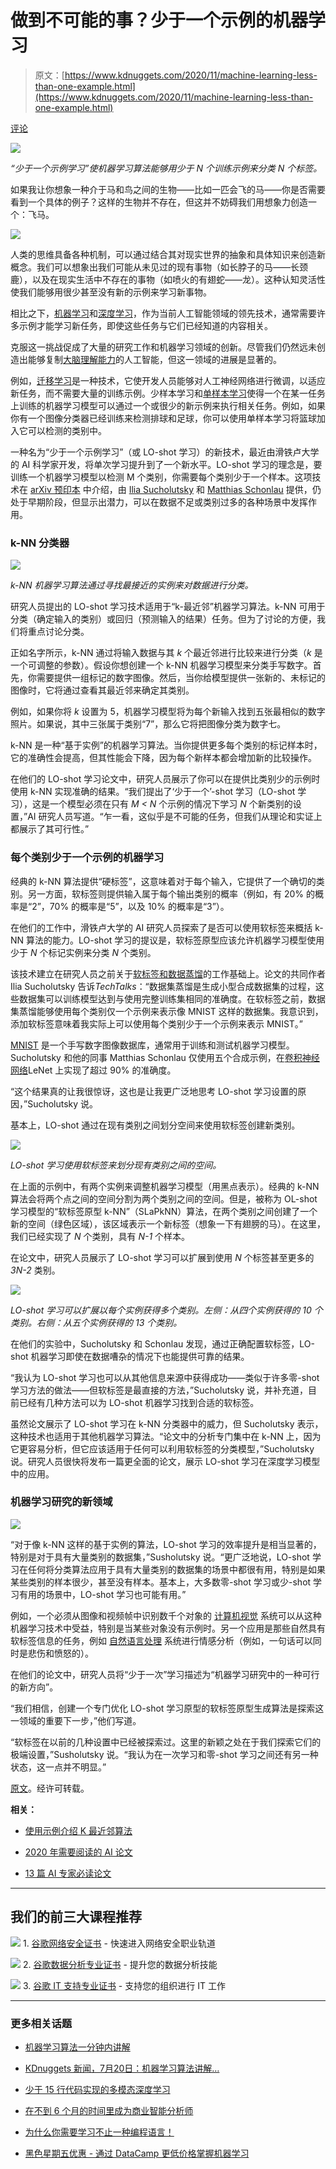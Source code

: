 # 做到不可能的事？少于一个示例的机器学习

> 原文：[https://www.kdnuggets.com/2020/11/machine-learning-less-than-one-example.html](https://www.kdnuggets.com/2020/11/machine-learning-less-than-one-example.html)

[评论](#comments)

![](../Images/e18f71d0759fc5c1745c0815d776efed.png)

*“少于一个示例学习”使机器学习算法能够用少于 N 个训练示例来分类 N 个标签。*

如果我让你想象一种介于马和鸟之间的生物——比如一匹会飞的马——你是否需要看到一个具体的例子？这样的生物并不存在，但这并不妨碍我们用想象力创造一个：飞马。

![](../Images/d717c55796dfc05b6fc7b6bf5b00934d.png)

人类的思维具备各种机制，可以通过结合其对现实世界的抽象和具体知识来创造新概念。我们可以想象出我们可能从未见过的现有事物（如长脖子的马——长颈鹿），以及在现实生活中不存在的事物（如喷火的有翅蛇——龙）。这种认知灵活性使我们能够用很少甚至没有新的示例来学习新事物。

相比之下，[机器学习](https://bdtechtalks.com/2017/08/28/artificial-intelligence-machine-learning-deep-learning/)和[深度学习](https://bdtechtalks.com/2019/02/15/what-is-deep-learning-neural-networks/)，作为当前人工智能领域的领先技术，通常需要许多示例才能学习新任务，即使这些任务与它们已经知道的内容相关。

克服这一挑战促成了大量的研究工作和机器学习领域的创新。尽管我们仍然远未创造出能够复制[大脑理解能力](https://bdtechtalks.com/2020/07/13/ai-barrier-meaning-understanding/)的人工智能，但这一领域的进展是显著的。

例如，[迁移学习](https://bdtechtalks.com/2019/06/10/what-is-transfer-learning/)是一种技术，它使开发人员能够对人工神经网络进行微调，以适应新任务，而不需要大量的训练示例。少样本学习和[单样本学习](https://bdtechtalks.com/2020/08/12/what-is-one-shot-learning/)使得一个在某一任务上训练的机器学习模型可以通过一个或很少的新示例来执行相关任务。例如，如果你有一个图像分类器已经训练来检测排球和足球，你可以使用单样本学习将篮球加入它可以检测的类别中。

一种名为“少于一个示例学习”（或 LO-shot 学习）的新技术，最近由滑铁卢大学的 AI 科学家开发，将单次学习提升到了一个新水平。LO-shot 学习的理念是，要训练一个机器学习模型以检测 M 个类别，你需要每个类别少于一个样本。这项技术在 [arXiv 预印本](https://arxiv.org/abs/2009.08449) 中介绍，由 [Ilia Sucholutsky](https://ilia10000.github.io/) 和 [Matthias Schonlau](https://uwaterloo.ca/statistics-and-actuarial-science/people-profiles/matthias-schonlau) 提供，仍处于早期阶段，但显示出潜力，可以在数据不足或类别过多的各种场景中发挥作用。

### k-NN 分类器

![](../Images/407814ec1d5b83e6cc6d2180e4aad3af.png)

*k-NN 机器学习算法通过寻找最接近的实例来对数据进行分类。*

研究人员提出的 LO-shot 学习技术适用于“k-最近邻”机器学习算法。k-NN 可用于分类（确定输入的类别）或回归（预测输入的结果）任务。但为了讨论的方便，我们将重点讨论分类。

正如名字所示，k-NN 通过将输入数据与其 *k* 个最近邻进行比较来进行分类（*k* 是一个可调整的参数）。假设你想创建一个 k-NN 机器学习模型来分类手写数字。首先，你需要提供一组标记的数字图像。然后，当你给模型提供一张新的、未标记的图像时，它将通过查看其最近邻来确定其类别。

例如，如果你将 *k* 设置为 5，机器学习模型将为每个新输入找到五张最相似的数字照片。如果说，其中三张属于类别“7”，那么它将把图像分类为数字七。

k-NN 是一种“基于实例”的机器学习算法。当你提供更多每个类别的标记样本时，它的准确性会提高，但其性能会下降，因为每个新样本都会增加新的比较操作。

在他们的 LO-shot 学习论文中，研究人员展示了你可以在提供比类别少的示例时使用 k-NN 实现准确的结果。“我们提出了‘少于一个’-shot 学习（LO-shot 学习），这是一个模型必须在只有 *M < N* 个示例的情况下学习 *N* 个新类别的设置，”AI 研究人员写道。“乍一看，这似乎是不可能的任务，但我们从理论和实证上都展示了其可行性。”

### 每个类别少于一个示例的机器学习

经典的 k-NN 算法提供“硬标签”，这意味着对于每个输入，它提供了一个确切的类别。另一方面，软标签则提供输入属于每个输出类别的概率（例如，有 20% 的概率是“2”，70% 的概率是“5”，以及 10% 的概率是“3”）。

在他们的工作中，滑铁卢大学的 AI 研究人员探索了是否可以使用软标签来概括 k-NN 算法的能力。LO-shot 学习的提议是，软标签原型应该允许机器学习模型使用少于 *N* 个标记实例来分类 *N* 个类别。

该技术建立在研究人员之前关于[软标签和数据蒸馏](https://arxiv.org/abs/1910.02551)的工作基础上。论文的共同作者 Ilia Sucholutsky 告诉*TechTalks*：“数据集蒸馏是生成小型合成数据集的过程，这些数据集可以训练模型达到与使用完整训练集相同的准确度。在软标签之前，数据集蒸馏能够使用每个类别仅一个示例来表示像 MNIST 这样的数据集。我意识到，添加软标签意味着我实际上可以使用每个类别少于一个示例来表示 MNIST。”

[MNIST](http://yann.lecun.com/exdb/mnist/) 是一个手写数字图像数据库，通常用于训练和测试机器学习模型。Sucholutsky 和他的同事 Matthias Schonlau 仅使用五个合成示例，在[卷积神经网络](https://bdtechtalks.com/2020/01/06/convolutional-neural-networks-cnn-convnets/)LeNet 上实现了超过 90% 的准确度。

“这个结果真的让我很惊讶，这也是让我更广泛地思考 LO-shot 学习设置的原因，”Sucholutsky 说。

基本上，LO-shot 通过在现有类别之间划分空间来使用软标签创建新类别。

![](../Images/f6bf799d37192639d351108ea722fb60.png)

*LO-shot 学习使用软标签来划分现有类别之间的空间。*

在上面的示例中，有两个实例来调整机器学习模型（用黑点表示）。经典的 k-NN 算法会将两个点之间的空间分割为两个类别之间的空间。但是，被称为 OL-shot 学习模型的“软标签原型 k-NN”（SLaPkNN）算法，在两个类别之间创建了一个新的空间（绿色区域），该区域表示一个新标签（想象一下有翅膀的马）。在这里，我们已经实现了 *N* 个类别，具有 *N-1* 个样本。

在论文中，研究人员展示了 LO-shot 学习可以扩展到使用 *N* 个标签甚至更多的 *3N-2* 类别。

![](../Images/180a91d5144256abca75295a6bfa6261.png)

*LO-shot 学习可以扩展以每个实例获得多个类别。左侧：从四个实例获得的 10 个类别。右侧：从五个实例获得的 13 个类别。*

在他们的实验中，Sucholutsky 和 Schonlau 发现，通过正确配置软标签，LO-shot 机器学习即使在数据嘈杂的情况下也能提供可靠的结果。

“我认为 LO-shot 学习也可以从其他信息来源中获得成功——类似于许多零-shot 学习方法的做法——但软标签是最直接的方法，”Sucholutsky 说，并补充道，目前已经有几种方法可以为 LO-shot 机器学习找到合适的软标签。

虽然论文展示了 LO-shot 学习在 k-NN 分类器中的威力，但 Sucholutsky 表示，这种技术也适用于其他机器学习算法。“论文中的分析专门集中在 k-NN 上，因为它更容易分析，但它应该适用于任何可以利用软标签的分类模型，”Sucholutsky 说。研究人员很快将发布一篇更全面的论文，展示 LO-shot 学习在深度学习模型中的应用。

### 机器学习研究的新领域

![](../Images/c13bb4a384a89236bc87fe06934c78b6.png)

“对于像 k-NN 这样的基于实例的算法，LO-shot 学习的效率提升是相当显著的，特别是对于具有大量类别的数据集，”Susholutsky 说。“更广泛地说，LO-shot 学习在任何将分类算法应用于具有大量类别的数据集的场景中都很有用，特别是如果某些类别的样本很少，甚至没有样本。基本上，大多数零-shot 学习或少-shot 学习有用的场景中，LO-shot 学习也可能有用。”

例如，一个必须从图像和视频帧中识别数千个对象的 [计算机视觉](https://bdtechtalks.com/2019/01/14/what-is-computer-vision/) 系统可以从这种机器学习技术中受益，特别是当某些对象没有示例时。另一个应用是那些自然具有软标签信息的任务，例如 [自然语言处理](https://bdtechtalks.com/2018/02/20/ai-machine-learning-nlg-nlp/) 系统进行情感分析（例如，一句话可以同时是悲伤和愤怒的）。

在他们的论文中，研究人员将“少于一次”学习描述为“机器学习研究中的一种可行的新方向”。

“我们相信，创建一个专门优化 LO-shot 学习原型的软标签原型生成算法是探索这一领域的重要下一步，”他们写道。

“软标签在以前的几种设置中已经被探索过。这里的新颖之处在于我们探索它们的极端设置，”Susholutsky 说。“我认为在一次学习和零-shot 学习之间还有另一种状态，这一点并不明显。”

[原文](https://bdtechtalks.com/2020/10/01/less-than-one-shot-machine-learning/)。经许可转载。

**相关：**

+   [使用示例介绍 K 最近邻算法](https://www.kdnuggets.com/2020/04/introduction-k-nearest-neighbour-algorithm-using-examples.html)

+   [2020 年需要阅读的 AI 论文](https://www.kdnuggets.com/2020/09/ai-papers-read-2020.html)

+   [13 篇 AI 专家必读论文](https://www.kdnuggets.com/2020/05/13-must-read-papers-ai-experts.html)

* * *

## 我们的前三大课程推荐

![](../Images/0244c01ba9267c002ef39d4907e0b8fb.png) 1\. [谷歌网络安全证书](https://www.kdnuggets.com/google-cybersecurity) - 快速进入网络安全职业轨道

![](../Images/e225c49c3c91745821c8c0368bf04711.png) 2\. [谷歌数据分析专业证书](https://www.kdnuggets.com/google-data-analytics) - 提升您的数据分析技能

![](../Images/0244c01ba9267c002ef39d4907e0b8fb.png) 3\. [谷歌 IT 支持专业证书](https://www.kdnuggets.com/google-itsupport) - 支持您的组织进行 IT 工作

* * *

### 更多相关话题

+   [机器学习算法一分钟内讲解](https://www.kdnuggets.com/2022/07/machine-learning-algorithms-explained-less-1-minute.html)

+   [KDnuggets 新闻，7月20日：机器学习算法讲解…](https://www.kdnuggets.com/2022/n29.html)

+   [少于 15 行代码实现的多模态深度学习](https://www.kdnuggets.com/2023/01/predibase-multi-modal-deep-learning-less-15-lines-code.html)

+   [在不到 6 个月的时间里成为商业智能分析师](https://www.kdnuggets.com/become-a-business-intelligence-analyst-in-less-than-6-months)

+   [为什么你需要学习不止一种编程语言！](https://www.kdnuggets.com/2022/06/need-learn-one-programming-language.html)

+   [黑色星期五优惠 - 通过 DataCamp 更低价格掌握机器学习](https://www.kdnuggets.com/2022/11/datacamp-black-friday-deal-master-machine-learning-less-datacamp.html)
